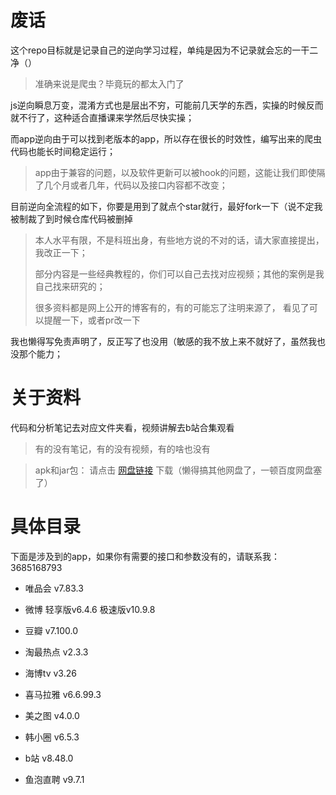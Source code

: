 # 废话

这个repo目标就是记录自己的逆向学习过程，单纯是因为不记录就会忘的一干二净（）

> 准确来说是爬虫？毕竟玩的都太入门了

js逆向瞬息万变，混淆方式也是层出不穷，可能前几天学的东西，实操的时候反而就不行了，这种适合直播课来学然后尽快实操；

而app逆向由于可以找到老版本的app，所以存在很长的时效性，编写出来的爬虫代码也能长时间稳定运行；

> app由于兼容的问题，以及软件更新可以被hook的问题，这能让我们即使隔了几个月或者几年，代码以及接口内容都不改变；

目前逆向全流程的如下，你要是用到了就点个star就行，最好fork一下（说不定我被制裁了到时候仓库代码被删掉

> 本人水平有限，不是科班出身，有些地方说的不对的话，请大家直接提出，我改正一下；
>
> 部分内容是一些经典教程的，你们可以自己去找对应视频；其他的案例是我自己找来研究的；
>
> 很多资料都是网上公开的博客有的，有的可能忘了注明来源了， 看见了可以提醒一下，或者pr改一下

我也懒得写免责声明了，反正写了也没用（敏感的我不放上来不就好了，虽然我也没那个能力；



# 关于资料

代码和分析笔记去对应文件夹看，视频讲解去b站合集观看

> 有的没有笔记，有的没有视频，有的啥也没有

> apk和jar包： 请点击 [网盘链接](https://pan.baidu.com/s/1f28fv9A39LruaMg4wx4QYA?pwd=uxw2) 下载（懒得搞其他网盘了，一顿百度网盘塞了）



# 具体目录

下面是涉及到的app，如果你有需要的接口和参数没有的，请联系我：3685168793

- 唯品会   v7.83.3


- 微博  轻享版v6.4.6  极速版v10.9.8
- 豆瓣 v7.100.0


- 淘最热点 v2.3.3
  
- 海博tv v3.26

- 喜马拉雅 v6.6.99.3
  

- 美之图 v4.0.0


- 韩小圈 v6.5.3
- b站 v8.48.0
- 鱼泡直聘 v9.7.1

